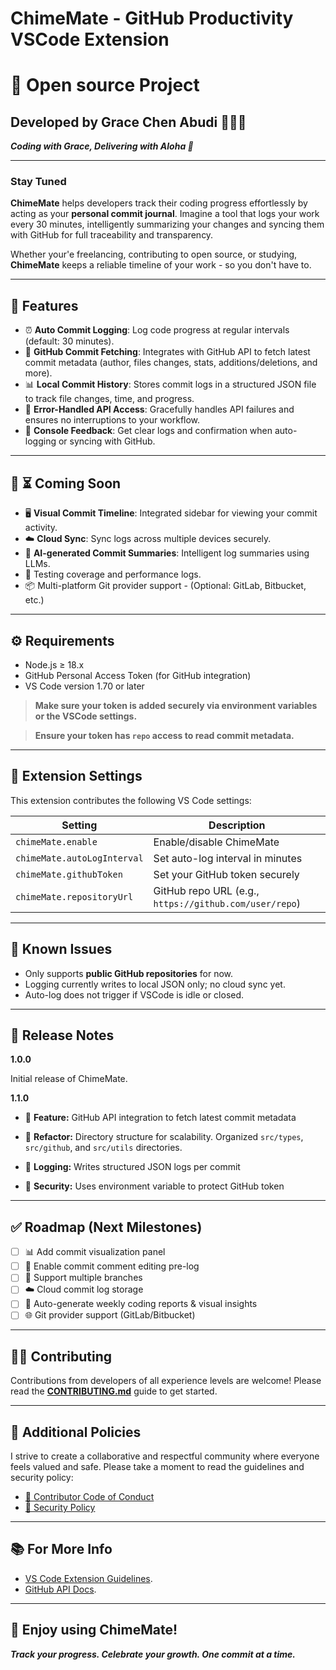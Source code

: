 # ChimeMate - GitHub Productivity VSCode Extension

# 🧠 Open source Project

## Developed by Grace Chen Abudi 👩🏽‍💻

**_Coding with Grace, Delivering with Aloha 🌺_**

---

### Stay Tuned

**ChimeMate** helps developers track their coding progress effortlessly by acting as your **personal commit journal**. Imagine a tool that logs your work every 30 minutes, intelligently summarizing your changes and syncing them with GitHub for full traceability and transparency.

Whether your'e freelancing, contributing to open source, or studying, **ChimeMate** keeps a reliable timeline of your work - so you don't have to.

---

## 🚀 Features

- ⏰ **Auto Commit Logging**: Log code progress at regular intervals (default: 30 minutes).
- 🧾 **GitHub Commit Fetching**: Integrates with GitHub API to fetch latest commit metadata (author, files changes, stats, additions/deletions, and more).
- 📊 **Local Commit History**: Stores commit logs in a structured JSON file to track file changes, time, and progress.
- 🔐 **Error-Handled API Access**: Gracefully handles API failures and ensures no interruptions to your workflow.
- 💬 **Console Feedback**: Get clear logs and confirmation when auto-logging or syncing with GitHub.

---

## 🌱 ⏳ Coming Soon

- 🖥️ **Visual Commit Timeline**: Integrated sidebar for viewing your commit activity.
- ☁️ **Cloud Sync**: Sync logs across multiple devices securely.
- 🧠 **AI-generated Commit Summaries**: Intelligent log summaries using LLMs.
- 🧪 Testing coverage and performance logs.
- 📦 Multi-platform Git provider support - (Optional: GitLab, Bitbucket, etc.)

---

## ⚙️ Requirements

- Node.js ≥ 18.x
- GitHub Personal Access Token (for GitHub integration)
- VS Code version 1.70 or later

> **Make sure your token is added securely via environment variables or the VSCode settings.**

> **Ensure your token has `repo` access to read commit metadata.**

---

## 🔧 Extension Settings

This extension contributes the following VS Code settings:

| Setting                     | Description                                            |
| --------------------------- | ------------------------------------------------------ |
| `chimeMate.enable`          | Enable/disable ChimeMate                               |
| `chimeMate.autoLogInterval` | Set auto-log interval in minutes                       |
| `chimeMate.githubToken`     | Set your GitHub token securely                         |
| `chimeMate.repositoryUrl`   | GitHub repo URL (e.g., `https://github.com/user/repo`) |

<!-- - `chimeMate.enable`: Enable/disable ChimeMate.
- `chimeMate.autoLogInterval`: Set interval in minutes for auto-logging commits.
- `chimeMate.githubToken`: Provide your GitHub Personal Access Token.
- `chimeMate.repositoryUrl`: Set the GitHub repo URL (e.g., https://github.com/user/repo.git). -->

---

## 🐞 Known Issues

- Only supports **public GitHub repositories** for now.
- Logging currently writes to local JSON only; no cloud sync yet.
- Auto-log does not trigger if VSCode is idle or closed.

---

## 📝 Release Notes

**1.0.0**

Initial release of ChimeMate.

**1.1.0**

- 🔗 **Feature:** GitHub API integration to fetch latest commit metadata

- 🧹 **Refactor:** Directory structure for scalability. Organized `src/types`, `src/github`, and `src/utils` directories.

- 📁 **Logging:** Writes structured JSON logs per commit

- 🔐 **Security:** Uses environment variable to protect GitHub token

---

## ✅ Roadmap (Next Milestones)

- [ ] 📊 Add commit visualization panel
- [ ] 📝 Enable commit comment editing pre-log
- [ ] 🌿 Support multiple branches
- [ ] ☁️ Cloud commit log storage
- [ ] 📅 Auto-generate weekly coding reports & visual insights
- [ ] 🌐 Git provider support (GitLab/Bitbucket)

---

## 🤝🏽 Contributing

Contributions from developers of all experience levels are welcome!
Please read the [**CONTRIBUTING.md**](CONTRIBUTING.md) guide to get started.

---

## 📜 Additional Policies

I strive to create a collaborative and respectful community where everyone feels valued and safe.
Please take a moment to read the guidelines and security policy:

- [📘 Contributor Code of Conduct](./CODE_OF_CONDUCT.md)
- [🔐 Security Policy](./SECURITY.md)

---

## 📚 For More Info

- [VS Code Extension Guidelines](https://code.visualstudio.com/api/ux-guidelines/overview).
- [GitHub API Docs](https://docs.github.com/en/rest/commits/commits?apiVersion=2022-11-28).

---

## 🎉 Enjoy using ChimeMate!

**_Track your progress. Celebrate your growth. One commit at a time._**

<!-- ---

This is the README for your extension "ChimeMate". After writing up a brief description, we recommend including the following sections.

## Features

Describe specific features of your extension including screenshots of your extension in action. Image paths are relative to this README file.

For example if there is an image subfolder under your extension project workspace:

\!\[feature X\]\(images/feature-x.png\)

> Tip: Many popular extensions utilize animations. This is an excellent way to show off your extension! We recommend short, focused animations that are easy to follow.

## Requirements

If you have any requirements or dependencies, add a section describing those and how to install and configure them.

## Extension Settings

Include if your extension adds any VS Code settings through the `contributes.configuration` extension point.

For example:

This extension contributes the following settings:

- `myExtension.enable`: Enable/disable this extension.
- `myExtension.thing`: Set to `blah` to do something.

## Known Issues

Calling out known issues can help limit users opening duplicate issues against your extension.

## Release Notes

Users appreciate release notes as you update your extension.

### 1.0.0

Initial release of ...

### 1.0.1

Fixed issue #.

### 1.1.0

Added features X, Y, and Z.

---

## Following extension guidelines

Ensure that you've read through the extensions guidelines and follow the best practices for creating your extension.

- [Extension Guidelines](https://code.visualstudio.com/api/references/extension-guidelines)

## Working with Markdown

You can author your README using Visual Studio Code. Here are some useful editor keyboard shortcuts:

- Split the editor (`Cmd+\` on macOS or `Ctrl+\` on Windows and Linux).
- Toggle preview (`Shift+Cmd+V` on macOS or `Shift+Ctrl+V` on Windows and Linux).
- Press `Ctrl+Space` (Windows, Linux, macOS) to see a list of Markdown snippets.

## For more information

- [Visual Studio Code's Markdown Support](http://code.visualstudio.com/docs/languages/markdown)
- [Markdown Syntax Reference](https://help.github.com/articles/markdown-basics/)

**Enjoy!** -->

